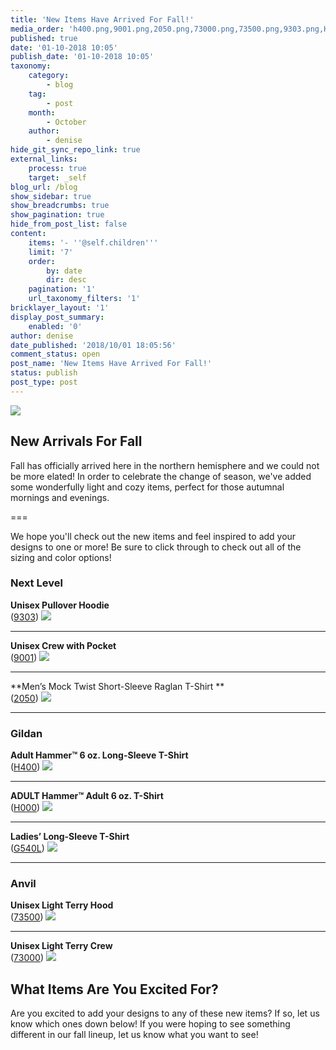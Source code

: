 ```yaml
---
title: 'New Items Have Arrived For Fall!'
media_order: 'h400.png,9001.png,2050.png,73000.png,73500.png,9303.png,H000.png,fall arrivals.jpg,G540L.png'
published: true
date: '01-10-2018 10:05'
publish_date: '01-10-2018 10:05'
taxonomy:
    category:
        - blog
    tag:
        - post
    month:
        - October
    author:
        - denise
hide_git_sync_repo_link: true
external_links:
    process: true
    target: _self
blog_url: /blog
show_sidebar: true
show_breadcrumbs: true
show_pagination: true
hide_from_post_list: false
content:
    items: '- ''@self.children'''
    limit: '7'
    order:
        by: date
        dir: desc
    pagination: '1'
    url_taxonomy_filters: '1'
bricklayer_layout: '1'
display_post_summary:
    enabled: '0'
author: denise
date_published: '2018/10/01 18:05:56'
comment_status: open
post_name: 'New Items Have Arrived For Fall!'
status: publish
post_type: post
---
```


![](fall%20arrivals.jpg)

## New Arrivals For Fall
Fall has officially arrived here in the northern hemisphere and we could not be more elated! In order to celebrate the change of season, we've added some wonderfully light and cozy items, perfect for those autumnal mornings and evenings. 

===

We hope you'll check out the new items and feel inspired to add your designs to one or more! Be sure to click through to check out all of the sizing and color options! 

### Next Level

**Unisex Pullover Hoodie**<br>
([9303](https://printaura.com/product-view/?v=1&hdn=NTg3))
![](9303.png)

-----------------------------------------------------------

**Unisex Crew with Pocket**<br>
([9001](https://printaura.com/product-view/?v=1&hdn=NTg4))
![](9001.png)

-----------------------------------------------------------

**Men’s Mock Twist Short-Sleeve Raglan T-Shirt **<br>
([2050](https://printaura.com/product-view/?v=1&hdn=NTg5))
![](2050.png)

-----------------------------------------------------------

### Gildan
**Adult Hammer™ 6 oz. Long-Sleeve T-Shirt**<br>
([H400](https://printaura.com/product-view/?v=1&hdn=NTky))
![](h400.png)

-----------------------------------------------------------

**ADULT Hammer™ Adult 6 oz. T-Shirt**<br>
([H000](https://printaura.com/product-view/?v=1&hdn=NTk1))
![](H000.png)

-----------------------------------------------------------

**Ladies’ Long-Sleeve T-Shirt**<br>
([G540L](https://printaura.com/product-view/?v=1&hdn=NTk0))
![](G540L.png)

-----------------------------------------------------------

### Anvil
**Unisex Light Terry Hood** <br>
([73500](https://printaura.com/product-view/?v=1&hdn=NTk2))
![](73500.png)

-----------------------------------------------------------

**Unisex Light Terry Crew**<br>
([73000](https://printaura.com/product-view/?v=1&hdn=NTk3))
![](73000.png)

## What Items Are You Excited For?
Are you excited to add your designs to any of these new items? If so, let us know which ones down below! If you were hoping to see something different in our fall lineup, let us know what you want to see! 